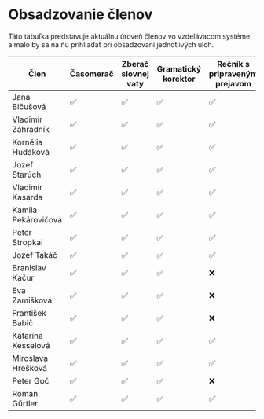 # Obsadzovanie členov
Táto tabuľka predstavuje aktuálnu úroveň členov vo vzdelávacom systéme a malo by sa na ňu prihliadať pri obsadzovaní jednotlivých úloh.

| Člen | Časomerač | Zberač slovnej vaty | Gramatický korektor | Rečník s pripraveným prejavom | Hodnotiteľ | Moderátor improvizácií | Moderátor stretnutia | Súhrnný hodnotiteľ | Predsedajúci | Dochádzka |
|---|---|---|---|---|---|---|---|---|---|---|
| Jana Bičušová | ✅ | ✅ | ✅ | ✅ | ✅ | ✅ | ✅ | ✅ | ✅ | Pravidelná |
| Vladimír Záhradník | ✅ | ✅ | ✅ | ✅ | ✅ | ✅ | ✅ | ✅ | ✅ | Pravidelná |
| Kornélia Hudáková | ✅ | ✅ | ✅ | ✅ | ✅ | ✅ | ✅ | ✅ | ✅ | Pravidelná |
| Jozef Starúch | ✅ | ✅ | ✅ | ✅ | ✅ | ✅ | ✅ | ✅ | ✅ | Pravidelná |
| Vladimír Kasarda | ✅ | ✅ | ✅ | ✅ | ✅ | ✅ | ✅ | ✅ | ❌ | Pravidelná |
| Kamila Pekárovičová | ✅ | ✅ | ✅ | ✅ | ✅ | ✅ | ✅ | ✅ | ✅ | Nepravidelná |
| Peter Stropkai | ✅ | ✅ | ✅ | ✅ | ✅ | ✅ | ✅ | ✅ | ❌ | Nepravidelná |
| Jozef Takáč | ✅ | ✅ | ✅ | ✅ | ✅ | ✅ | ✅ | ✅ | ❌ | Pravidelná |
| Branislav Kačur | ✅ | ✅ | ✅ | ❌ | ❌ | ❌ | ❌ | ❌ | ❌ | Nepravidelná |
| Eva Zamišková | ✅ | ✅ | ✅ | ❌ | ❌ | ❌ | ❌ | ❌ | ❌ | Pravidelná |
| František Babič | ✅ | ✅ | ✅ | ❌ | ❌ | ❌ | ❌ | ❌ | ❌ | Nepravidelná |
| Katarína Kesselová | ✅ | ✅ | ✅ | ✅ | ❌ | ❌ | ❌ | ❌ | ❌ | Pravidelná |
| Miroslava Hrešková | ✅ | ✅ | ✅ | ✅ | ❌ | ❌ | ❌ | ❌ | ❌ | Pravidelná |
| Peter Goč | ✅ | ✅ | ✅ | ❌ | ❌ | ❌ | ❌ | ❌ | ❌ | Pravidelná |
| Roman Gűrtler | ✅ | ✅ | ✅ | ✅ | ❌ | ❌ | ❌ | ❌ | ❌ | Pravidelná |